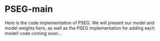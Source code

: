 # PSEG-main
Here is the code implementation of PSEG. We will present our model and model weights here, as well as the PSEG implementation for adding each model!  code coming soon...
